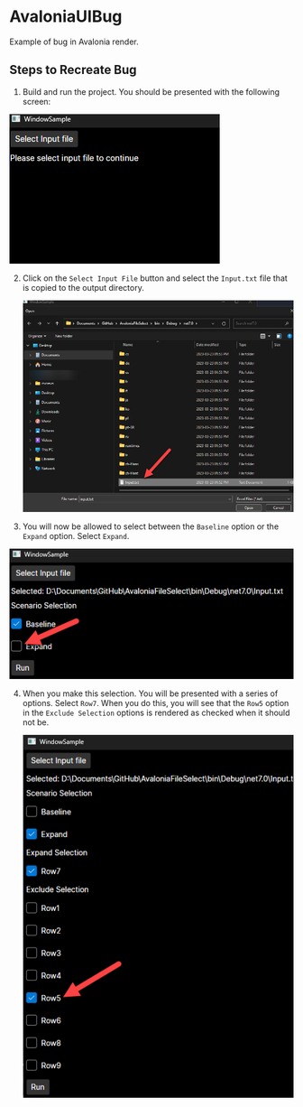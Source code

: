 # AvaloniaUIBug

Example of bug in Avalonia render.

## Steps to Recreate Bug

1. Build and run the project. You should be presented with the following screen:

![image-20230323140538468](./image-20230323140538468.png)

2. Click on the `Select Input File` button and select the `Input.txt` file that is copied to the output directory.

   ![image-20230323140730739](./image-20230323140730739.png)

3. You will now be allowed to select between the `Baseline` option or the `Expand` option. Select `Expand`.

![image-20230323140857097](./image-20230323140857097.png)

4. When you make this selection. You will be presented with a series of options. Select `Row7`. When you do this, you will see that the `Row5`  option in the `Exclude Selection` options is rendered as checked when it should not be.

   ![image-20230323141042518](./image-20230323141042518.png)
